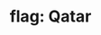---
layout: flags
title: "flag: Qatar"
emoji: flag_qatar
permalink: 🇶🇦.html
image: assets/img/3moji/flag_qatar.png
---